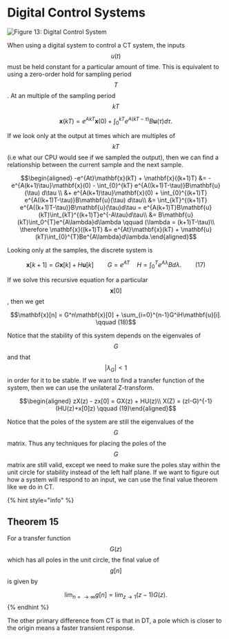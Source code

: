 # Digital Control Systems

![Figure 13: Digital Control System](https://github.com/aparande/BerkeleyNotes/tree/baf2bbb9d79cd7872fefb9525ebaf7bbb6296fcd/.gitbook/assets/7d6516d032a47dac031adf41bcb7d9095f8db6ae.png)

When using a digital system to control a CT system, the inputs $$u(t)$$ must be held constant for a particular amount of time. This is equivalent to using a zero-order hold for sampling period $$T$$. At an multiple of the sampling period $$kT$$

$$\mathbf{x}(kT) = e^{AkT}\mathbf{x}(0) + \int_{0}^{kT}e^{A(kT-\tau)}B\mathbf{u}(\tau)d\tau.$$

If we look only at the output at times which are multiples of $$kT$$ \(i.e what our CPU would see if we sampled the output\), then we can find a relationship between the current sample and the next sample.

$$\begin{aligned} -e^{At}\mathbf{x}(kT) + \mathbf{x}((k+1)T) &= -e^{A(k+1)\tau}\mathbf{x}(0) - \int_{0}^{kT} e^{A((k+1)T-\tau)}B\mathbf{u}(\tau) d\tau \\ &+ e^{A(k+1)\tau}\mathbf{x}(0) + \int_{0}^{(k+1)T} e^{A((k+1)T-\tau)}B\mathbf{u}(\tau) d\tau\\ &= \int_{kT}^{(k+1)T} e^{A((k+1)T-\tau)}B\mathbf{u}(\tau)d\tau = e^{A(k+1)T}B\mathbf{u}(kT)\int_{kT}^{(k+1)T}e^{-A\tau}d\tau\\ &= B\mathbf{u}(kT)\int_0^{T}e^{A\lambda}d\lambda \qquad (\lambda = (k+1)T-\tau)\\ \therefore \mathbf{x}((k+1)T) &= e^{At}\mathbf{x}(kT) + \mathbf{u}(kT)\int_{0}^{T}Be^{A\lambda}d\lambda.\end{aligned}$$

Looking only at the samples, the discrete system is

$$\mathbf{x}[k+1] = G\mathbf{x}[k]+H\mathbf{u}[k] \qquad G = e^{AT} \quad H = \int_0^Te^{A\lambda}Bd\lambda. \qquad (17)$$

If we solve this recursive equation for a particular $$\mathbf{x}[0]$$, then we get

$$\mathbf{x}[n] = G^n\mathbf{x}[0] + \sum_{i=0}^{n-1}G^iH\mathbf{u}[i]. \qquad (18)$$

Notice that the stability of this system depends on the eigenvales of $$G$$ and that $$|\lambda_G|<1$$ in order for it to be stable. If we want to find a transfer function of the system, then we can use the unilateral Z-transform.

$$\begin{aligned} zX(z) - zx[0] = GX(z) + HU(z)\\ X(Z) = (zI-G)^{-1}(HU(z)+x[0]z) \qquad (19)\end{aligned}$$

Notice that the poles of the system are still the eigenvalues of the $$G$$ matrix. Thus any techniques for placing the poles of the $$G$$ matrix are still valid, except we need to make sure the poles stay within the unit circle for stability instead of the left half plane. If we want to figure out how a system will respond to an input, we can use the final value theorem like we do in CT.

{% hint style="info" %}
## Theorem 15

For a transfer function $$G(z)$$ which has all poles in the unit circle, the final value of $$g[n]$$ is given by

$$\lim_{n=\to\infty}g[n] = \lim_{z\to1}(z-1)G(z).$$
{% endhint %}

The other primary difference from CT is that in DT, a pole which is closer to the origin means a faster transient response.

